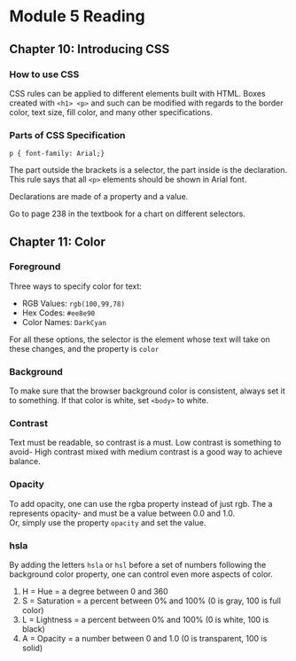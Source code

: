 # Module 5 Reading

## Chapter 10: Introducing CSS

### How to use CSS

CSS rules can be applied to different elements built with HTML. Boxes created with `<h1> <p>` and such can be modified with regards to the border color, text size, fill color, and many other specifications. 

### Parts of CSS Specification

`p { font-family: Arial;}`

The part outside the brackets is a selector, the part inside is the declaration. This rule says that all `<p>` elements should be shown in Arial font. 

Declarations are made of a property and a value. 

Go to page 238 in the textbook for a chart on different selectors. 

## Chapter 11: Color

### Foreground

Three ways to specify color for text:

- RGB Values: `rgb(100,99,78)`
- Hex Codes: `#ee8e90`
- Color Names: `DarkCyan`

For all these options, the selector is the element whose text will take on these changes, and the property is `color`

### Background

To make sure that the browser background color is consistent, always set it to something. If that color is white, set `<body>` to white. 

### Contrast

Text must be readable, so contrast is a must. Low contrast is something to avoid- High contrast mixed with medium contrast is a good way to achieve balance.  

### Opacity

To add opacity, one can use the rgba property instead of just rgb. The a represents opacity- and must be a value between 0.0 and 1.0.  
Or, simply use the property `opacity` and set the value. 

### hsla

By adding the letters `hsla` or `hsl` before a set of numbers following the background color property, one can control even more aspects of color.  
1. H = Hue = a degree between 0 and 360
1. S = Saturation = a percent between 0% and 100% (0 is gray, 100 is full color)
1. L = Lightness = a percent between 0% and 100% (0 is white, 100 is black)
1. A = Opacity = a number between 0 and 1.0 (0 is transparent, 100 is solid)


